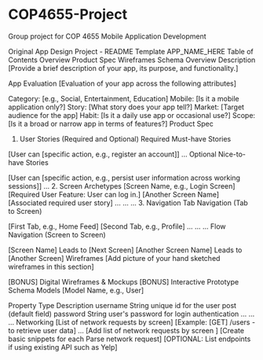 # COP4655-Project
Group project for COP 4655 Mobile Application Development

Original App Design Project - README Template
APP_NAME_HERE
Table of Contents
Overview
Product Spec
Wireframes
Schema
Overview
Description
[Provide a brief description of your app, its purpose, and functionality.]

App Evaluation
[Evaluation of your app across the following attributes]

Category: [e.g., Social, Entertainment, Education]
Mobile: [Is it a mobile application only?]
Story: [What story does your app tell?]
Market: [Target audience for the app]
Habit: [Is it a daily use app or occasional use?]
Scope: [Is it a broad or narrow app in terms of features?]
Product Spec
1. User Stories (Required and Optional)
Required Must-have Stories

[User can [specific action, e.g., register an account]]
...
Optional Nice-to-have Stories

[User can [specific action, e.g., persist user information across working sessions]]
...
2. Screen Archetypes
[Screen Name, e.g., Login Screen]
[Required User Feature: User can log in.]
[Another Screen Name]
[Associated required user story] ... ... ...
3. Navigation
Tab Navigation (Tab to Screen)

[First Tab, e.g., Home Feed]
[Second Tab, e.g., Profile] ... ... ...
Flow Navigation (Screen to Screen)

[Screen Name]
Leads to [Next Screen]
[Another Screen Name]
Leads to [Another Screen]
Wireframes
[Add picture of your hand sketched wireframes in this section]

[BONUS] Digital Wireframes & Mockups
[BONUS] Interactive Prototype
Schema
Models
[Model Name, e.g., User]

Property	Type	Description
username	String	unique id for the user post (default field)
password	String	user's password for login authentication
...	...	...
Networking
[List of network requests by screen]
[Example: [GET] /users - to retrieve user data]
...
[Add list of network requests by screen ]
[Create basic snippets for each Parse network request]
[OPTIONAL: List endpoints if using existing API such as Yelp]
